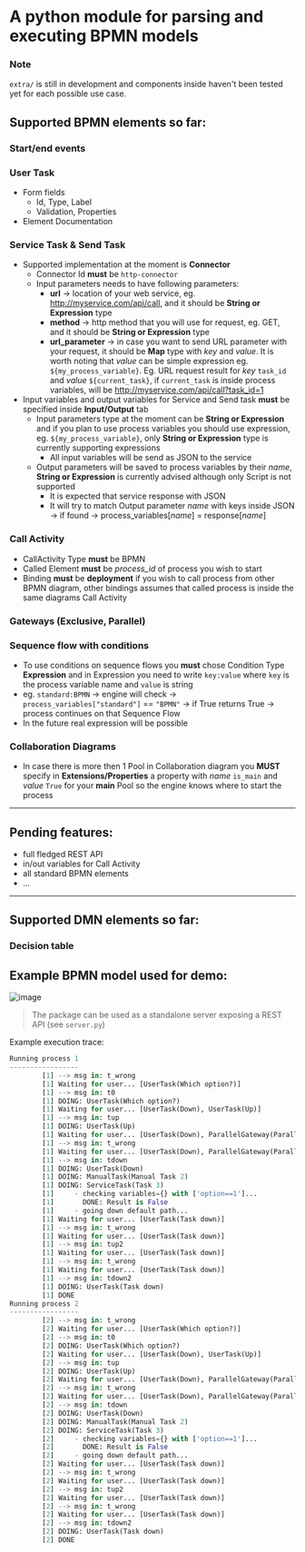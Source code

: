 # A python module for parsing and executing BPMN models

### Note
`extra/` is still in development and components inside haven't been tested yet for each possible use case.

## Supported BPMN elements so far:

### Start/end events

### User Task
- Form fields
    - Id, Type, Label
    - Validation, Properties
- Element Documentation 

### Service Task & Send Task
- Supported implementation at the moment is **Connector**
    - Connector Id **must** be `http-connector`
    - Input parameters needs to have following parameters:
        - **url** -> location of your web service, eg. http://myservice.com/api/call, and it should be **String or Expression** type
        - **method** -> http method that you will use for request, eg. GET, and it should be **String or Expression** type
        - **url_parameter** -> in case you want to send URL parameter with your request, it should be **Map** type with _key_ and _value_. It is worth noting that _value_ can be simple expression eg. `${my_process_variable}`. Eg. URL request result for _key_ `task_id` and _value_ `${current_task}`, if `current_task` is inside process variables, will be http://myservice.com/api/call?task_id=1
- Input variables and output variables for Service and Send task **must** be specified inside **Input/Output** tab
    - Input parameters type at the moment can be **String or Expression** and if you plan to use process variables you should use expression, eg. `${my_process_variable}`, only **String or Expression** type is currently supporting expressions
        - All input variables will be send as JSON to the service  
    - Output parameters will be saved to process variables by their _name_, **String or Expression** is currently advised although only Script is not supported 
        - It is expected that service response with JSON
        - It will try to match Output parameter _name_ with keys inside JSON -> if found -> process_variables\[_name_] = response\[_name_]

### Call Activity
- CallActivity Type **must** be BPMN
- Called Element **must** be *process_id* of process you wish to start
- Binding **must** be **deployment** if you wish to call process from other BPMN diagram, other bindings assumes that called process is inside the same diagrams Call Activity

### Gateways (Exclusive, Parallel)

### Sequence flow with conditions
- To use conditions on sequence flows you **must** chose Condition Type **Expression** and in Expression you need to write `key:value` where `key` is the process variable name and `value` is string
- eg. `standard:BPMN` -> engine will check -> `process_variables["standard"]` == `"BPMN"` -> if True returns True -> process continues on that Sequence Flow
- In the future real expression will be possible 

### Collaboration Diagrams
- In case there is more then 1 Pool in Collaboration diagram you **MUST** specify in **Extensions/Properties** a property with _name_ `is_main` and _value_ `True` for your **main** Pool so the engine knows where to start the process

---

## Pending features:
-   full fledged REST API
-   in/out variables for Call Activity
-   all standard BPMN elements
-   ...

---

## Supported DMN elements so far:
### Decision table


## Example BPMN model used for demo:
![image](https://user-images.githubusercontent.com/714889/114159824-81c65d80-9926-11eb-8b74-6d5dd9bb82ea.png)

> The package can be used as a standalone server exposing a REST API (see `server.py`)

Example execution trace:

```python
Running process 1
-----------------
        [1] --> msg in: t_wrong
        [1] Waiting for user... [UserTask(Which option?)]
        [1] --> msg in: t0
        [1] DOING: UserTask(Which option?)
        [1] Waiting for user... [UserTask(Down), UserTask(Up)]
        [1] --> msg in: tup
        [1] DOING: UserTask(Up)
        [1] Waiting for user... [UserTask(Down), ParallelGateway(ParallelGateway_0vffee4)]
        [1] --> msg in: t_wrong
        [1] Waiting for user... [UserTask(Down), ParallelGateway(ParallelGateway_0vffee4)]
        [1] --> msg in: tdown
        [1] DOING: UserTask(Down)
        [1] DOING: ManualTask(Manual Task 2)
        [1] DOING: ServiceTask(Task 3)
        [1]     - checking variables={} with ['option==1']...
        [1]       DONE: Result is False
        [1]     - going down default path...
        [1] Waiting for user... [UserTask(Task down)]
        [1] --> msg in: t_wrong
        [1] Waiting for user... [UserTask(Task down)]
        [1] --> msg in: tup2
        [1] Waiting for user... [UserTask(Task down)]
        [1] --> msg in: t_wrong
        [1] Waiting for user... [UserTask(Task down)]
        [1] --> msg in: tdown2
        [1] DOING: UserTask(Task down)
        [1] DONE
Running process 2
-----------------
        [2] --> msg in: t_wrong
        [2] Waiting for user... [UserTask(Which option?)]
        [2] --> msg in: t0
        [2] DOING: UserTask(Which option?)
        [2] Waiting for user... [UserTask(Down), UserTask(Up)]
        [2] --> msg in: tup
        [2] DOING: UserTask(Up)
        [2] Waiting for user... [UserTask(Down), ParallelGateway(ParallelGateway_0vffee4)]
        [2] --> msg in: t_wrong
        [2] Waiting for user... [UserTask(Down), ParallelGateway(ParallelGateway_0vffee4)]
        [2] --> msg in: tdown
        [2] DOING: UserTask(Down)
        [2] DOING: ManualTask(Manual Task 2)
        [2] DOING: ServiceTask(Task 3)
        [2]     - checking variables={} with ['option==1']...
        [2]       DONE: Result is False
        [2]     - going down default path...
        [2] Waiting for user... [UserTask(Task down)]
        [2] --> msg in: t_wrong
        [2] Waiting for user... [UserTask(Task down)]
        [2] --> msg in: tup2
        [2] Waiting for user... [UserTask(Task down)]
        [2] --> msg in: t_wrong
        [2] Waiting for user... [UserTask(Task down)]
        [2] --> msg in: tdown2
        [2] DOING: UserTask(Task down)
        [2] DONE
```

